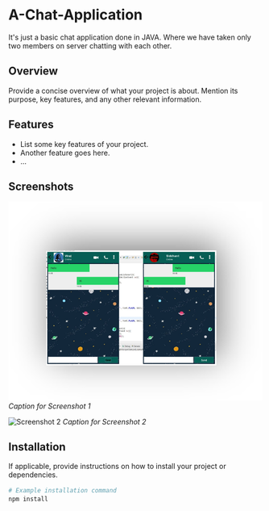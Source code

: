 # A-Chat-Application
It's just a basic chat application done in JAVA.
Where we have taken only two members on server chatting with each other.

## Overview
Provide a concise overview of what your project is about. Mention its purpose, key features, and any other relevant information.

## Features

- List some key features of your project.
- Another feature goes here.
- ...

## Screenshots

![Screenshot 1](An_image_of_a_Chat_application1.png)
*Caption for Screenshot 1*

![Screenshot 2](An_image_of_a_Chat_application2.png)
*Caption for Screenshot 2*

## Installation

If applicable, provide instructions on how to install your project or dependencies.

```bash
# Example installation command
npm install
